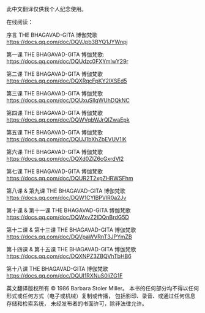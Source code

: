 此中文翻译仅供我个人纪念使用。

在线阅读：

序言 THE BHAGAVAD-GITA 博伽梵歌
https://docs.qq.com/doc/DQVJpb3BYQ1JYWnpj 

第一课 THE BHAGAVAD-GITA 博伽梵歌:
https://docs.qq.com/doc/DQUdzc0FXYmlwY29r

第二课 THE BHAGAVAD-GITA 博伽梵歌
https://docs.qq.com/doc/DQXRqcFpKY2lXSEd5

第三课 THE BHAGAVAD-GITA 博伽梵歌
https://docs.qq.com/doc/DQUxuSllqWUhDQkNC

第四课 THE BHAGAVAD-GITA 博伽梵歌
https://docs.qq.com/doc/DQWVqbWJrQlZwaEpk

第五课 THE BHAGAVAD-GITA 博伽梵歌
https://docs.qq.com/doc/DQUJ1bXhZbEVUV1lK

第六课 THE BHAGAVAD-GITA 博伽梵歌
https://docs.qq.com/doc/DQXd0ZlZ6cGxrdVl2

第七课 THE BHAGAVAD-GITA 博伽梵歌
https://docs.qq.com/doc/DQUR2T2xpZHRWSFhm

第八课 & 第九课 THE BHAGAVAD-GITA 博伽梵歌
https://docs.qq.com/doc/DQW1CYlBPVlR0a2Jv

第十课 & 第十一课 THE BHAGAVAD-GITA 博伽梵歌
https://docs.qq.com/doc/DQWxvZ2lDQnBrdG5D

第十二课 & 第十三课 THE BHAGAVAD-GITA 博伽梵歌
https://docs.qq.com/doc/DQVpaWVRnT3JPYmZB

第十四课 & 第十五课 THE BHAGAVAD-GITA 博伽梵歌
https://docs.qq.com/doc/DQXNPZ3ZBQVhTbHB6

第十八课 THE BHAGAVAD-GITA 博伽梵歌
https://docs.qq.com/doc/DQUl1RXNuS0liZG1F




英文翻译版权所有 © 1986 Barbara Stoler Miller。
本书的任何部分均不得以任何形式或任何方式（电子或机械）复制或传播，
包括影印、录音、或通过任何信息存储和检索系统，
未经发布者的书面许可，除非法律允许。
